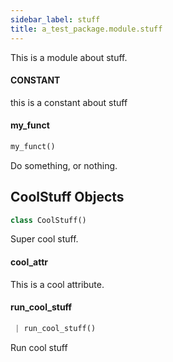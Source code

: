 ```yaml
---
sidebar_label: stuff
title: a_test_package.module.stuff
---
```


This is a module about stuff.

#### CONSTANT

this is a constant about stuff

#### my\_funct

```python
my_funct()
```

Do something, or nothing.

## CoolStuff Objects

```python
class CoolStuff()
```

Super cool stuff.

#### cool\_attr

This is a cool attribute.

#### run\_cool\_stuff

```python
 | run_cool_stuff()
```

Run cool stuff

